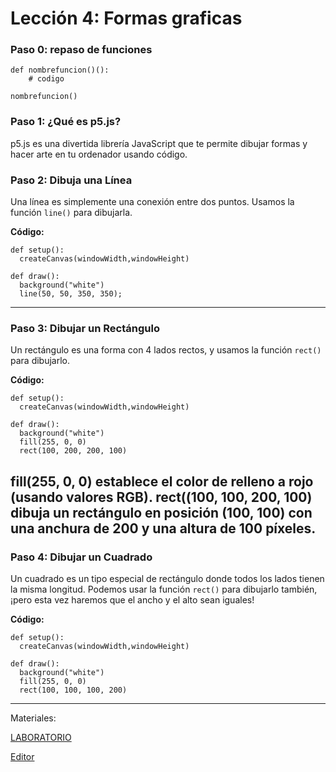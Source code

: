 # Lección 4: Formas graficas

### **Paso 0: repaso de funciones**

```
def nombrefuncion()():
    # codigo 

nombrefuncion()
```

### **Paso 1: ¿Qué es p5.js?**
p5.js es una divertida librería JavaScript que te permite dibujar formas y hacer arte en tu ordenador usando código.


### **Paso 2: Dibuja una Línea**
Una línea es simplemente una conexión entre dos puntos. 
Usamos la función `line()` para dibujarla.

**Código:**

```
def setup():
  createCanvas(windowWidth,windowHeight)

def draw():
  background("white")
  line(50, 50, 350, 350);
```
---

### **Paso 3: Dibujar un Rectángulo**
Un rectángulo es una forma con 4 lados rectos, y usamos la función `rect()` para dibujarlo.


**Código:**
```
def setup():
  createCanvas(windowWidth,windowHeight)

def draw():
  background("white")
  fill(255, 0, 0) 
  rect(100, 200, 200, 100) 
```

fill(255, 0, 0) establece el color de relleno a rojo (usando valores RGB).
rect((100, 100, 200, 100) dibuja un rectángulo en posición (100, 100) con una anchura de 200 y una altura de 100 píxeles.
---

### **Paso 4: Dibujar un Cuadrado**
Un cuadrado es un tipo especial de rectángulo donde todos los lados tienen la misma longitud. Podemos usar la función `rect()` para dibujarlo también, ¡pero esta vez haremos que el ancho y el alto sean iguales!


**Código:**
```
def setup():
  createCanvas(windowWidth,windowHeight)

def draw():
  background("white")
  fill(255, 0, 0) 
  rect(100, 100, 100, 200) 
```

---
Materiales: 

[LABORATORIO](https://colab.research.google.com/github/libialany/qhawanacode/blob/main/docs/course1/lesson4.ipynb)

[Editor](https://code.strivemath.com/)
